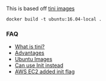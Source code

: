 This is based off [tini images](https://github.com/krallin/tini-images)

`docker build -t ubuntu:16.04-local .`

### FAQ

* [What is tini?](https://github.com/krallin/tini)
* [Advantages](https://github.com/krallin/tini/issues/8)
* [Ubuntu Images](https://hub.docker.com/_/ubuntu/) 
* [Can use Init instead](https://github.com/docker-library/official-images#init)
* [AWS EC2 added init flag](https://aws.amazon.com/about-aws/whats-new/2017/11/amazon-ecs-adds-support-for-docker-device-and-init-flags-in-container-task-definitions/)
